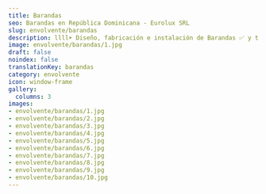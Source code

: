 ```yaml
---
title: Barandas
seo: Barandas en República Dominicana - Eurolux SRL
slug: envolvente/barandas
description: llll➤ Diseño, fabricación e instalación de Barandas ✅ y todo tipo de envolvente y fachada ligera para su proyecto.
image: envolvente/barandas/1.jpg
draft: false
noindex: false
translationKey: barandas
category: envolvente
icon: window-frame
gallery:
  columns: 3
images:
- envolvente/barandas/1.jpg
- envolvente/barandas/2.jpg
- envolvente/barandas/3.jpg
- envolvente/barandas/4.jpg
- envolvente/barandas/5.jpg
- envolvente/barandas/6.jpg
- envolvente/barandas/7.jpg
- envolvente/barandas/8.jpg
- envolvente/barandas/9.jpg
- envolvente/barandas/10.jpg
---
```


